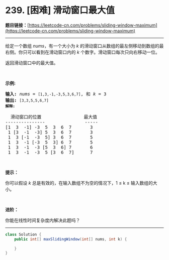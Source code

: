 # 239. [困难] 滑动窗口最大值

**题目链接：**[https://leetcode-cn.com/problems/sliding-window-maximum](https://leetcode-cn.com/problems/sliding-window-maximum)

---

<div class="content__1Y2H">
 <div class="notranslate">
  <p>给定一个数组 <em>nums</em>，有一个大小为&nbsp;<em>k&nbsp;</em>的滑动窗口从数组的最左侧移动到数组的最右侧。你只可以看到在滑动窗口内的 <em>k</em>&nbsp;个数字。滑动窗口每次只向右移动一位。</p> 
  <p>返回滑动窗口中的最大值。</p> 
  <p>&nbsp;</p> 
  <p><strong>示例:</strong></p> 
  <pre class="language-text"><strong>输入:</strong> <em>nums</em> = <code>[1,3,-1,-3,5,3,6,7]</code>, 和 <em>k</em> = 3
<strong>输出: </strong><code>[3,3,5,5,6,7] 
<strong>解释: 
</strong></code>
  滑动窗口的位置                最大值
---------------               -----
[1  3  -1] -3  5  3  6  7       3
 1 [3  -1  -3] 5  3  6  7       3
 1  3 [-1  -3  5] 3  6  7       5
 1  3  -1 [-3  5  3] 6  7       5
 1  3  -1  -3 [5  3  6] 7       6
 1  3  -1  -3  5 [3  6  7]      7</pre> 
  <p>&nbsp;</p> 
  <p><strong>提示：</strong></p> 
  <p>你可以假设 <em>k </em>总是有效的，在输入数组不为空的情况下，1 ≤ k ≤&nbsp;输入数组的大小。</p> 
  <p>&nbsp;</p> 
  <p><strong>进阶：</strong></p> 
  <p>你能在线性时间复杂度内解决此题吗？</p> 
 </div>
</div>

---

```java
class Solution {
    public int[] maxSlidingWindow(int[] nums, int k) {
        
    }
}
```